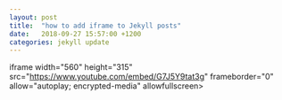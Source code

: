 ```yaml
---
layout: post
title:  "how to add iframe to Jekyll posts"
date:   2018-09-27 15:57:00 +1200
categories: jekyll update
---
```

iframe width="560" height="315" src="https://www.youtube.com/embed/G7J5Y9tat3g" frameborder="0" allow="autoplay; encrypted-media" allowfullscreen></iframe>
